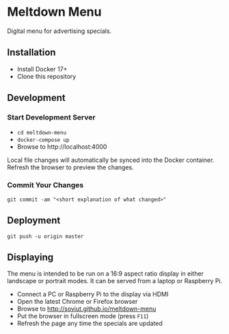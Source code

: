 # Meltdown Menu

Digital menu for advertising specials.

## Installation

- Install Docker 17+
- Clone this repository

## Development

### Start Development Server

- `cd meltdown-menu`
- `docker-compose up`
- Browse to http://localhost:4000

Local file changes will automatically be synced into the Docker container.
Refresh the browser to preview the changes.

### Commit Your Changes

    git commit -am "<short explanation of what changed>"

## Deployment

    git push -u origin master

## Displaying

The menu is intended to be run on a 16:9 aspect ratio display in either 
landscape or portrait modes. It can be served from a laptop or Raspberry Pi.

- Connect a PC or Raspberry Pi to the display via HDMI
- Open the latest Chrome or Firefox browser
- Browse to http://soviut.github.io/meltdown-menu
- Put the browser in fullscreen mode (press `F11`)
- Refresh the page any time the specials are updated
